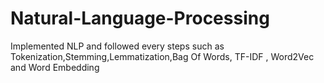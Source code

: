 # Natural-Language-Processing
Implemented NLP and followed every steps such as Tokenization,Stemming,Lemmatization,Bag Of Words, TF-IDF , Word2Vec and Word Embedding
